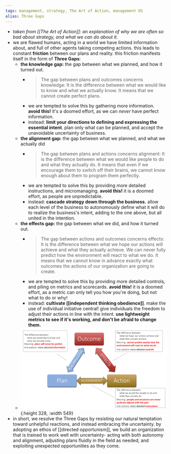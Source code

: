 ```yaml
---
tags: management, strategy, The Art of Action, management OS
alias: Three Gaps
---
```


- *taken from [[The Art of Action]]: an explanation of why we are often so bad about strategy, and what we can do about it.*
- we are flawed humans, acting in a world we have limited information about, and full of other agents taking competing actions. this leads to constant **friction** between our plans and reality. this friction manifests itself in the form of **Three Gaps**:
	- **the knowledge gap:** the gap between what we planned, and how it turned out.
		- > The gap between plans and outcomes concerns knowledge: It is the difference between what we would like to know and what we actually know. It means that we cannot create perfect plans.
		- we are tempted to solve this by gathering more information. **avoid this!** it's a doomed effort, as we can *never* have perfect information.
		- instead: **limit your directions to defining and expressing the essential intent**. plan only what can be planned, and accept the unavoidable uncertainty of business.
	- **the alignment gap:** the gap between what we planned, and what we actually did
		- > The gap between plans and actions concerns alignment: It is the difference between what we would like people to do and what they actually do. It means that even if we encourage them to switch off their brains, we cannot know enough about them to program them perfectly.
		- we are tempted to solve this by providing more detailed instructions, and micromanaging. **avoid this!** it is a doomed effort, as people are unpredictable.
		- instead: **cascade strategy down through the business.** allow each level of the business to autonomously define what it will do to realize the business's intent, adding to the one above, but all united in the intention.
	- **the effects gap:** the gap between what we did, and how it turned out.
		- > The gap between actions and outcomes concerns effects: It is the difference between what we hope our actions will achieve and what they actually achieve. We can never fully predict how the environment will react to what we do. It means that we cannot know in advance exactly what outcomes the actions of our organization are going to create.
		- we are tempted to solve this by providing more detailed controls, and piling on metrics and scorecards. **avoid this!** it is a doomed effort, as a metric can only tell you how you're doing, but not what to do or why!
		- instead: **cultivate [[independent thinking obedience]]**. make the use of individual initiative central! give individuals the freedom to adjust their actions in line with the intent. **use lightweight metrics to see if it's working, and don't be afraid to change them.**
	- ![image.png](../assets/image_1703045660481_0.png){:height 328, :width 549}
- in short, we resolve the Three Gaps by resisting our natural temptation toward unhelpful reactions, and instead embracing the uncertainty. by adopting an ethos of [[directed opportunism]], we build an organization that is trained to work well with uncertainty- acting with both autonomy and alignment, adjusting plans fluidly in the field as needed, and exploiting unexpected opportunities as they come.